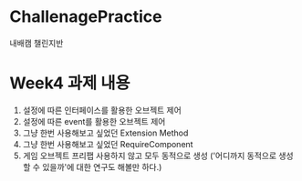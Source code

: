 # ChallenagePractice
내배캠 챌린지반

# Week4 과제 내용
1. 설정에 따른 인터페이스를 활용한 오브젝트 제어
2. 설정에 따른 event를 활용한 오브젝트 제어
3. 그냥 한번 사용해보고 싶었던 Extension Method
4. 그냥 한번 사용해보고 싶었던 RequireComponent
5. 게임 오브젝트 프리팹 사용하지 않고 모두 동적으로 생성 ('어디까지 동적으로 생성할 수 있을까'에 대한 연구도 해볼만 하다.)
